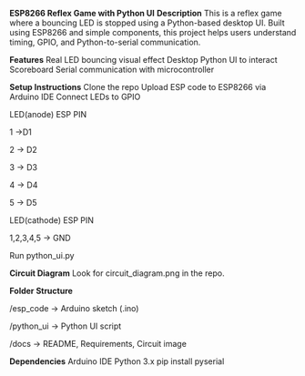 **ESP8266 Reflex Game with Python UI**
**Description**
This is a reflex game where a bouncing LED is stopped using a Python-based desktop UI. Built using ESP8266 and simple components, this project helps users understand timing, GPIO, and Python-to-serial communication.

**Features**
Real LED bouncing visual effect
Desktop Python UI to interact
Scoreboard
Serial communication with microcontroller

**Setup Instructions**
Clone the repo
Upload ESP code to ESP8266 via Arduino IDE
Connect LEDs to GPIO 

LED(anode)                        ESP PIN

1  ->D1

2    ->                               D2

3      ->                             D3

4        ->                           D4

5          ->                         D5

LED(cathode)           ESP PIN

1,2,3,4,5      ->          GND

Run python_ui.py

**Circuit Diagram**
Look for circuit_diagram.png in the repo.

**Folder Structure**

/esp_code        → Arduino sketch (.ino)

/python_ui       → Python UI script

/docs            → README, Requirements, Circuit image

**Dependencies**
Arduino IDE
Python 3.x
pip install pyserial
